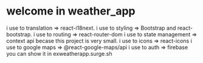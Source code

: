 # welcome in weather_app

i use to translation => react-i18next.
i use to styling => Bootstrap and react-bootstrap.
i use to routing => react-router-dom
i use to state management => context api becase this project is very small.
i use to icons => react-icons
i use to google maps => @react-google-maps/api
i use to auth => firebase
you can show it in
exweatherapp.surge.sh
